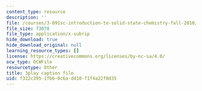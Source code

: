 ```yaml
---
content_type: resource
description: ''
file: /courses/3-091sc-introduction-to-solid-state-chemistry-fall-2010/f322c3951fb60c6add10f1f4a22f8d35_FfBc3M5EaeU.srt
file_size: 73078
file_type: application/x-subrip
hide_download: true
hide_download_original: null
learning_resource_types: []
license: https://creativecommons.org/licenses/by-nc-sa/4.0/
ocw_type: OCWFile
resourcetype: Other
title: 3play caption file
uid: f322c395-1fb6-0c6a-dd10-f1f4a22f8d35
---
```

